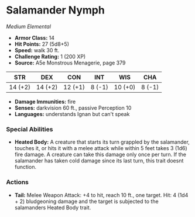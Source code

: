 # Salamander Nymph

*Medium* *Elemental*

- **Armor Class:** 14
- **Hit Points:** 27 (5d8+5)
- **Speed:** walk 30 ft.
- **Challenge Rating:** 1 (200 XP)
- **Source:** A5e Monstrous Menagerie, page 379

| STR | DEX | CON | INT | WIS | CHA |
| --- | --- | --- | --- | --- | --- |
| 14 (+2) | 14 (+2) | 12 (+1) | 8 (-1) | 10 (+0) | 8 (-1) |

- **Damage Immunities:** fire
- **Senses:** darkvision 60 ft., passive Perception 10
- **Languages:** understands Ignan but can't speak

### Special Abilities

- **Heated Body:** A creature that starts its turn grappled by the salamander, touches it, or hits it with a melee attack while within 5 feet takes 3 (1d6) fire damage. A creature can take this damage only once per turn. If the salamander has taken cold damage since its last turn, this trait doesnt function.

### Actions

- **Tail:** Melee Weapon Attack: +4 to hit, reach 10 ft., one target. Hit: 4 (1d4 + 2) bludgeoning damage  and the target is subjected to the salamanders Heated Body trait.


